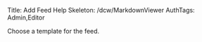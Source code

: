 Title: Add Feed Help
Skeleton: /dcw/MarkdownViewer
AuthTags: Admin,Editor

Choose a template for the feed.
